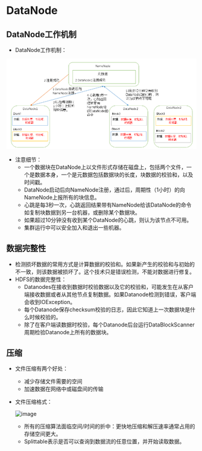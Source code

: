 # DataNode

## DataNode工作机制

  - DataNode工作机制：
  
  ![DataNode工作机制](./图片/DataNode工作机制.PNG)
  
  - 注意细节：
    - 一个数据块在DataNode上以文件形式存储在磁盘上，包括两个文件，一个是数据本身，一个是元数据包括数据块的长度，块数据的校验和，以及时间戳。
    - DataNode启动后向NameNode注册，通过后，周期性（1小时）的向NameNode上报所有的块信息。
    - 心跳是每3秒一次，心跳返回结果带有NameNode给该DataNode的命令如复制块数据到另一台机器，或删除某个数据块。
    - 如果超过10分钟没有收到某个DataNode的心跳，则认为该节点不可用。
    - 集群运行中可以安全加入和退出一些机器。
    
## 数据完整性

  - 检测损坏数据的常用方式是计算数据的校验和。如果新产生的校验和与初始的不一致，则该数据被损坏了。这个技术只是错误检测，不能对数据进行修复。
  - HDFS的数据完整性：
    - Datanodes在接收到数据时校验数据以及它的校验和，可能发生在从客户端接收数据或者从其他节点复制数据。如果Datanode检测到错误，客户端会收到IOException。
    - 每个Datanode保存checksum校验的日志，因此它知道上一次数据块是什么时候校验的。
    - 除了在客户端读数据时校验，每个Datanode后台运行DataBlockScanner周期检验Datanode上所有的数据块。
   
 ## 压缩
 
  - 文件压缩有两个好处：
    - 减少存储文件需要的空间
    - 加速数据在网络中或磁盘间的传输
  - 文件压缩格式：
  
    ![image](https://user-images.githubusercontent.com/46510621/110920527-764c3a80-8358-11eb-93e5-772b02254aa7.png)
    
    - 所有的压缩算法面临空间/时间的折中：更快地压缩和解压速率通常占用的存储空间更大。
    - Splittable表示是否可以查询到数据流的任意位置，并开始读取数据。
  
